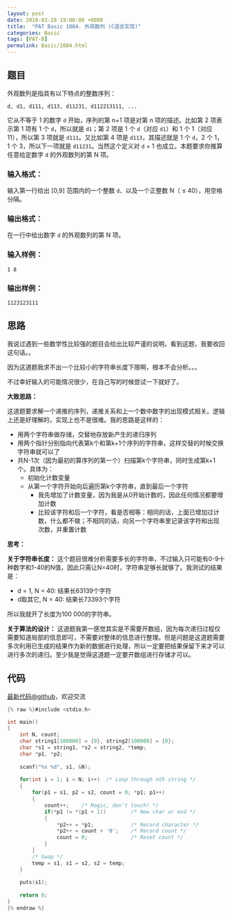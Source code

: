 ```yaml
---
layout: post
date: 2018-03-28 19:00:00 +0800
title:  "PAT Basic 1084. 外观数列 (C语言实现)"
categories: Basic
tags: [PAT-B]
permalink: Basic/1084.html
---
```


## 题目

外观数列是指具有以下特点的整数序列：

    
    
    d, d1, d111, d113, d11231, d112213111, ...
    

它从不等于 1 的数字 `d` 开始，序列的第 n+1 项是对第 n 项的描述。比如第 2 项表示第 1 项有 1 个 `d`，所以就是 `d1`；第 2
项是 1 个 `d`（对应 `d1`）和 1 个 1（对应 11），所以第 3 项就是 `d111`。又比如第 4 项是 `d113`，其描述就是 1 个
`d`，2 个 1，1 个 3，所以下一项就是 `d11231`。当然这个定义对 `d` = 1 也成立。本题要求你推算任意给定数字 `d` 的外观数列的第
N 项。

### 输入格式：

输入第一行给出 [0,9] 范围内的一个整数 `d`、以及一个正整数 N（ $\le$ 40），用空格分隔。

### 输出格式：

在一行中给出数字 `d` 的外观数列的第 N 项。

### 输入样例：

    
    
    1 8
    

### 输出样例：

    
    
    1123123111
    



## 思路

我说过遇到一些数学性比较强的题目会给出比较严谨的说明，看到这题，我要收回这句话。。

因为这道题我求不出一个比较小的字符串长度下限啊，根本不会分析。。。

不过幸好输入的可能情况很少，在自己写的时候尝试一下就好了。

**大致思路：**

这道题要求解一个递推的序列，递推关系和上一个数中数字的出现模式相关。逻辑上还是好理解的，实现上也不是很难。我的思路是这样的：

- 用两个字符串做存储，交替地存放新产生的递归序列
- 用两个指针分别指向代表第k个和第k+1个序列的字符串，这样交替的时候交换字符串就可以了
- 共N-1次（因为最初的算序列的第一个）扫描第k个字符串，同时生成第k+1个。具体为：
  - 初始化计数变量
  - 从第一个字符开始向后遍历第k个字符串，直到最后一个字符
    - 我先增加了计数变量，因为我是从0开始计数的，因此任何情况都要增加计数
    - 比较该字符和后一个字符，看是否相等：相同的话，上面已增加过计数，什么都不做；不相同的话，向另一个字符串里记录该字符和出现次数，并重置计数


**思考：**

**关于字符串长度：** 这个题目很难分析需要多长的字符串，不过输入只可能有0-9十种数字和1-40的N值，因此只需让N=40时，字符串足够长就够了。我测试的结果是：

- d = 1, N = 40: 结果长63139个字符
- d取其它, N = 40: 结果长73393个字符

所以我就开了长度为100 000的字符串。

**关于算法的设计：** 这道题我第一感觉其实是不需要开数组，因为每次递归过程仅需要知道局部的信息即可，不需要对整体的信息进行整理。但是问题是这道题需要多次利用已生成的结果作为新的数据进行处理，所以一定要把结果保留下来才可以进行多次的递归。至少我是觉得这道题一定要开数组进行存储才可以。

## 代码

[最新代码@github](https://github.com/OliverLew/PAT/blob/master/PATBasic/1084.c)，欢迎交流
```c
{% raw %}#include <stdio.h>

int main()
{
    int N, count;
    char string1[100000] = {0}, string2[100000] = {0};
    char *s1 = string1, *s2 = string2, *temp;
    char *p1, *p2;
    
    scanf("%s %d", s1, &N);
    
    for(int i = 1; i < N; i++)  /* Loop through nth string */
    {
        for(p1 = s1, p2 = s2, count = 0; *p1; p1++)
        {
            count++;    /* Magic, don't touch! */
            if(*p1 != *(p1 + 1))        /* New char or end */
            {
                *p2++ = *p1;            /* Record character */
                *p2++ = count + '0';    /* Record count */
                count = 0;              /* Reset count */
            }
        }
        /* Swap */
        temp = s1, s1 = s2, s2 = temp;
    }
    
    puts(s1);
    
    return 0;
}
{% endraw %}
```